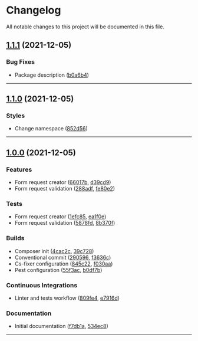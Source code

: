 <!--- BEGIN HEADER -->
# Changelog

All notable changes to this project will be documented in this file.
<!--- END HEADER -->

## [1.1.1](https://github.com/kishieel/laravel-request-unit/compare/v1.1.0...v1.1.1) (2021-12-05)
### Bug Fixes

* Package description ([b0a6b4](https://github.com/kishieel/laravel-request-unit/commit/b0a6b43ecffd001825a756cfbf29311e49db50e1))


---

## [1.1.0](https://github.com/kishieel/laravel-request-unit/compare/v1.0.0...v1.1.0) (2021-12-05)
### Styles

* Change namespace ([852d56](https://github.com/kishieel/laravel-request-unit/commit/852d56772c15ceeca5fa4be09b08ae0d68d301cc))


---

## [1.0.0](https://github.com/kishieel/laravel-request-unit/compare/e99930fe14f4d0042836c53a9cdb72dea6b88a11...v1.0.0) (2021-12-05)
### Features

* Form request creator ([66017b](https://github.com/kishieel/laravel-request-unit/commit/66017b2e30b8bf45ae4b1c8d9ee69b2d05dd36aa), [d39cd9](https://github.com/kishieel/laravel-request-unit/commit/d39cd9ab4a0d61c2a8e851b1fb796d9186d2a25b))
* Form request validation ([288adf](https://github.com/kishieel/laravel-request-unit/commit/288adf66e27ba4847db3683a0184b1844a5429ee), [fe80e2](https://github.com/kishieel/laravel-request-unit/commit/fe80e2b6b9391a2eb0587bc97bf7edfcd3404f4b))

### Tests

* Form request creator ([1efc85](https://github.com/kishieel/laravel-request-unit/commit/1efc85555445d931becd8706a726554a666fadf3), [ea1f0e](https://github.com/kishieel/laravel-request-unit/commit/ea1f0ea9774d4a5b6ef6fc81a9096f7c8b6c4520))
* Form request validation ([5878fd](https://github.com/kishieel/laravel-request-unit/commit/5878fdedaba574f0b7f3475f5844611a64d81e40), [8b370f](https://github.com/kishieel/laravel-request-unit/commit/8b370f8d0f747c9939564759d1939464392fdb27))

### Builds

* Composer init ([4cac2c](https://github.com/kishieel/laravel-request-unit/commit/4cac2c3178134ec42b397095a90e5d315e030159), [39c728](https://github.com/kishieel/laravel-request-unit/commit/39c728974c03976af758889e259e92b3ec245c64))
* Conventional commit ([290596](https://github.com/kishieel/laravel-request-unit/commit/29059620d80a3a565df40815185837aa99318c45), [f3636c](https://github.com/kishieel/laravel-request-unit/commit/f3636c76e7dd34109bb79c4ca9f45d23178afc28))
* Cs-fixer configuration ([845c22](https://github.com/kishieel/laravel-request-unit/commit/845c22d2da0d49c9b9fcec150313d739850f6a44), [f030aa](https://github.com/kishieel/laravel-request-unit/commit/f030aaf7607ebb1691c601396935ed2e5913e9ae))
* Pest configuration ([55f3ac](https://github.com/kishieel/laravel-request-unit/commit/55f3acd46ee0b0d757a39d39b5a9d5e6638e4ec9), [b0df7b](https://github.com/kishieel/laravel-request-unit/commit/b0df7b934538f4446d81cbf4ffbb123930f4f68f))

### Continuous Integrations

* Linter and tests workflow ([809fe4](https://github.com/kishieel/laravel-request-unit/commit/809fe49f4798d29ff25d0c926187ee9a00847e8f), [e7916d](https://github.com/kishieel/laravel-request-unit/commit/e7916de80a529573fc0eab3be06d79e69d232304))

### Documentation

* Initial documentation ([f7db1a](https://github.com/kishieel/laravel-request-unit/commit/f7db1a1d75537c9b2fe292468fb913db7805be5e), [534ec8](https://github.com/kishieel/laravel-request-unit/commit/534ec81ca3a1ec715716f926649dbc1683e0b5fd))


---

